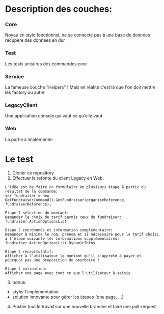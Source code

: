# Description des couches:  
### Core
Noyau en style fonctionnel, ne se connecte pas à une base de données récupère des données en dur
### Test
Les tests unitaires des commandes core
### Service
La fameuse couche "Helpers" ! Mais en réalité c'est là que l'on doit mettre les factory ou autre
### LegacyClient
Une application console qui vaut ce qu'elle vaut
### Web
La partie à implémenter

# Le test
1. Cloner ce repository
2. Effectuer la refonte du client Legacy en Web.

```
L'idée est de faire un formulaire en plusieurs étape à partir du résultat de la commande:
var fundraiser = new GetFundraiserCommand().GetFundraiser(organismReference, fundraiserReference);

Etape 1 sélection du montant:
Demander le choix du tarif parmis ceux du fundraiser: fundraiser.ActionOptionsList

Etape 2 coordonnés et information complémentaire:
Demander à minima le nom, prénom et si nécessaire pour le tarif choisi à l'étape suivante les informations supplémentaires: fundraiser.ActionOptionsList.DynamicInfos

Etape 3 récapitulatif:
Afficher à l'utilisateur le montant qu'il s'apprete à payer et pourquoi pas une proposition de pourboire !

Etape 4 validation:
Afficher une page avec tout ce que l'utilisateur à saisie
```

3. bonus:
* styler l'implémentation
* solution innovante pour gérer les étapes (one page, ...)

4. Pusher tout le travail sur une nouvelle branche et faire une pull-request



